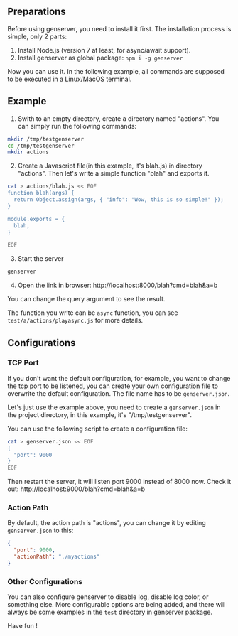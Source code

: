 ## Preparations

Before using genserver, you need to install it first. The installation process
is simple, only 2 parts:
1. Install Node.js (version 7 at least, for async/await support).
2. Install genserver as global package: `npm i -g genserver`

Now you can use it. In the following example, all commands are supposed to be executed in a Linux/MacOS terminal.


## Example

1. Swith to an empty directory, create a directory named "actions". You can simply run the following commands:

```sh
mkdir /tmp/testgenserver
cd /tmp/testgenserver
mkdir actions
```

2. Create a Javascript file(in this example, it's blah.js) in directory "actions". Then let's write a simple function "blah" and exports it.

```sh
cat > actions/blah.js << EOF
function blah(args) {
  return Object.assign(args, { "info": "Wow, this is so simple!" });
}

module.exports = {
  blah,
}

EOF
```

3. Start the server

```sh
genserver
```

4. Open the link in browser: http://localhost:8000/blah?cmd=blah&a=b


You can change the query argument to see the result.


The function you write can be `async` function, you can see `test/a/actions/playasync.js` for more details.



## Configurations

### TCP Port

If you don't want the default configuration, for example, you want to change the tcp port to be listened, you can create your own configuration file to overwrite the default configuration. The file name has to be `genserver.json`.

Let's just use the example above, you need to create a `genserver.json` in the project directory, in this example, it's "/tmp/testgenserver".

You can use the following script to create a configuration file:

```sh
cat > genserver.json << EOF
{
  "port": 9000
}
EOF
```

Then restart the server, it will listen port 9000 instead of 8000 now. Check it out: http://localhost:9000/blah?cmd=blah&a=b


### Action Path

By default, the action path is "actions", you can change it by editing `genserver.json` to this:

```json
{
  "port": 9000,
  "actionPath": "./myactions"
}
```


### Other Configurations

You can also configure genserver to disable log, disable log color, or something else. More configurable options are being added, and there will always be some examples in the `test` directory in genserver package.


Have fun !

